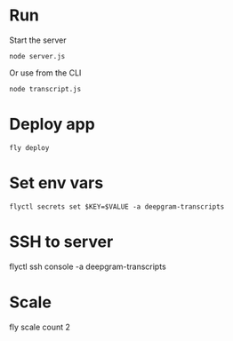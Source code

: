 # Run

Start the server
```
node server.js
```

Or use from the CLI
```
node transcript.js
```

# Deploy app

```
fly deploy
```

# Set env vars

```
flyctl secrets set $KEY=$VALUE -a deepgram-transcripts
```

# SSH to server

flyctl ssh console -a deepgram-transcripts

# Scale

fly scale count 2